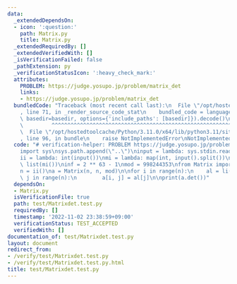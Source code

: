 ```yaml
---
data:
  _extendedDependsOn:
  - icon: ':question:'
    path: Matrix.py
    title: Matrix.py
  _extendedRequiredBy: []
  _extendedVerifiedWith: []
  _isVerificationFailed: false
  _pathExtension: py
  _verificationStatusIcon: ':heavy_check_mark:'
  attributes:
    PROBLEM: https://judge.yosupo.jp/problem/matrix_det
    links:
    - https://judge.yosupo.jp/problem/matrix_det
  bundledCode: "Traceback (most recent call last):\n  File \"/opt/hostedtoolcache/Python/3.11.0/x64/lib/python3.11/site-packages/onlinejudge_verify/documentation/build.py\"\
    , line 71, in _render_source_code_stat\n    bundled_code = language.bundle(stat.path,\
    \ basedir=basedir, options={'include_paths': [basedir]}).decode()\n          \
    \         ^^^^^^^^^^^^^^^^^^^^^^^^^^^^^^^^^^^^^^^^^^^^^^^^^^^^^^^^^^^^^^^^^^^^^^^^^^^^^^^^^\n\
    \  File \"/opt/hostedtoolcache/Python/3.11.0/x64/lib/python3.11/site-packages/onlinejudge_verify/languages/python.py\"\
    , line 96, in bundle\n    raise NotImplementedError\nNotImplementedError\n"
  code: "# verification-helper: PROBLEM https://judge.yosupo.jp/problem/matrix_det\n\
    import sys\nsys.path.append(\"..\")\ninput = lambda: sys.stdin.readline().rstrip()\n\
    ii = lambda: int(input())\nmi = lambda: map(int, input().split())\nli = lambda:\
    \ list(mi())\ninf = 2 ** 63 - 1\nmod = 998244353\nfrom Matrix import Matrix\n\n\
    n = ii()\na = Matrix(n, n, mod)\n\nfor i in range(n):\n    al = li()\n    for\
    \ j in range(n):\n        a[i, j] = al[j]\n\nprint(a.det())"
  dependsOn:
  - Matrix.py
  isVerificationFile: true
  path: test/Matrixdet.test.py
  requiredBy: []
  timestamp: '2022-11-02 23:38:59+09:00'
  verificationStatus: TEST_ACCEPTED
  verifiedWith: []
documentation_of: test/Matrixdet.test.py
layout: document
redirect_from:
- /verify/test/Matrixdet.test.py
- /verify/test/Matrixdet.test.py.html
title: test/Matrixdet.test.py
---
```

